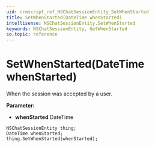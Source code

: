 ```yaml
---
uid: crmscript_ref_NSChatSessionEntity_SetWhenStarted
title: SetWhenStarted(DateTime whenStarted)
intellisense: NSChatSessionEntity.SetWhenStarted
keywords: NSChatSessionEntity, GetWhenStarted
so.topic: reference
---
```


# SetWhenStarted(DateTime whenStarted)

When the session was accepted by a user.

**Parameter:** 
 - **whenStarted** DateTime

```crmscript
NSChatSessionEntity thing;
DateTime whenStarted;
thing.SetWhenStarted(whenStarted);
```


